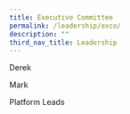```yaml
---
title: Executive Committee
permalink: /leadership/exco/
description: ""
third_nav_title: Leadership
---
```

Derek
<p>Mark
<p> Platform Leads